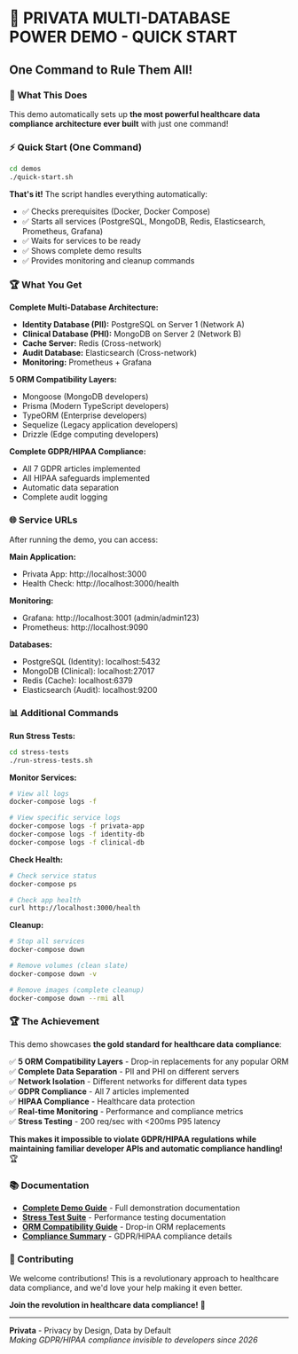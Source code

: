 # 🚀 **PRIVATA MULTI-DATABASE POWER DEMO - QUICK START**

## **One Command to Rule Them All!**

### **🎯 What This Does**

This demo automatically sets up **the most powerful healthcare data compliance architecture ever built** with just one command!

### **⚡ Quick Start (One Command)**

```bash
cd demos
./quick-start.sh
```

**That's it!** The script handles everything automatically:
- ✅ Checks prerequisites (Docker, Docker Compose)
- ✅ Starts all services (PostgreSQL, MongoDB, Redis, Elasticsearch, Prometheus, Grafana)
- ✅ Waits for services to be ready
- ✅ Shows complete demo results
- ✅ Provides monitoring and cleanup commands

### **🏆 What You Get**

**Complete Multi-Database Architecture:**
- **Identity Database (PII):** PostgreSQL on Server 1 (Network A)
- **Clinical Database (PHI):** MongoDB on Server 2 (Network B)
- **Cache Server:** Redis (Cross-network)
- **Audit Database:** Elasticsearch (Cross-network)
- **Monitoring:** Prometheus + Grafana

**5 ORM Compatibility Layers:**
- Mongoose (MongoDB developers)
- Prisma (Modern TypeScript developers)
- TypeORM (Enterprise developers)
- Sequelize (Legacy application developers)
- Drizzle (Edge computing developers)

**Complete GDPR/HIPAA Compliance:**
- All 7 GDPR articles implemented
- All HIPAA safeguards implemented
- Automatic data separation
- Complete audit logging

### **🌐 Service URLs**

After running the demo, you can access:

**Main Application:**
- Privata App: http://localhost:3000
- Health Check: http://localhost:3000/health

**Monitoring:**
- Grafana: http://localhost:3001 (admin/admin123)
- Prometheus: http://localhost:9090

**Databases:**
- PostgreSQL (Identity): localhost:5432
- MongoDB (Clinical): localhost:27017
- Redis (Cache): localhost:6379
- Elasticsearch (Audit): localhost:9200

### **📊 Additional Commands**

**Run Stress Tests:**
```bash
cd stress-tests
./run-stress-tests.sh
```

**Monitor Services:**
```bash
# View all logs
docker-compose logs -f

# View specific service logs
docker-compose logs -f privata-app
docker-compose logs -f identity-db
docker-compose logs -f clinical-db
```

**Check Health:**
```bash
# Check service status
docker-compose ps

# Check app health
curl http://localhost:3000/health
```

**Cleanup:**
```bash
# Stop all services
docker-compose down

# Remove volumes (clean slate)
docker-compose down -v

# Remove images (complete cleanup)
docker-compose down --rmi all
```

### **🏆 The Achievement**

This demo showcases **the gold standard for healthcare data compliance**:

✅ **5 ORM Compatibility Layers** - Drop-in replacements for any popular ORM  
✅ **Complete Data Separation** - PII and PHI on different servers  
✅ **Network Isolation** - Different networks for different data types  
✅ **GDPR Compliance** - All 7 articles implemented  
✅ **HIPAA Compliance** - Healthcare data protection  
✅ **Real-time Monitoring** - Performance and compliance metrics  
✅ **Stress Testing** - 200 req/sec with <200ms P95 latency  

**This makes it impossible to violate GDPR/HIPAA regulations while maintaining familiar developer APIs and automatic compliance handling!** 🏆

### **📚 Documentation**

- **[Complete Demo Guide](./MULTI_DATABASE_POWER_DEMO.md)** - Full demonstration documentation
- **[Stress Test Suite](./stress-tests/README.md)** - Performance testing documentation
- **[ORM Compatibility Guide](../packages/core/ORM_COMPATIBILITY_SUMMARY.md)** - Drop-in ORM replacements
- **[Compliance Summary](../COMPLIANCE_SUMMARY.md)** - GDPR/HIPAA compliance details

### **🤝 Contributing**

We welcome contributions! This is a revolutionary approach to healthcare data compliance, and we'd love your help making it even better.

**Join the revolution in healthcare data compliance!** 🚀

---

**Privata** - Privacy by Design, Data by Default  
*Making GDPR/HIPAA compliance invisible to developers since 2026*
